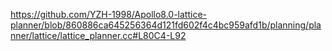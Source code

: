 
https://github.com/YZH-1998/Apollo8.0-lattice-planner/blob/860886ca645256364d121fd602f4c4bc959afd1b/planning/planner/lattice/lattice_planner.cc#L80C4-L92
